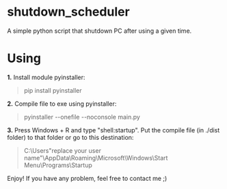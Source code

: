 # shutdown_scheduler
A simple python script that shutdown PC after using a given time.

# Using

**1.** Install module pyinstaller: 
>pip install pyinstaller

**2.** Compile file to exe using pyinstaller: 
>pyinstaller --onefile --noconsole main.py

**3.** Press Windows + R and type "shell:startup". Put the compile file (in ./dist folder) to that folder or go to this destination:
>C:\Users\"replace your user name"\AppData\Roaming\Microsoft\Windows\Start Menu\Programs\Startup

Enjoy!
If you have any problem, feel free to contact me ;)

